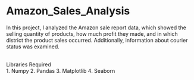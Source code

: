 # Amazon_Sales_Analysis
In this project, I analyzed the Amazon sale report data, which showed the selling quantity of products, how much profit they made, and in which district the product sales occurred. Additionally, information about courier status was examined.

<br>
Libraries Required
<br>
1. Numpy
2. Pandas
3. Matplotlib
4. Seaborn
